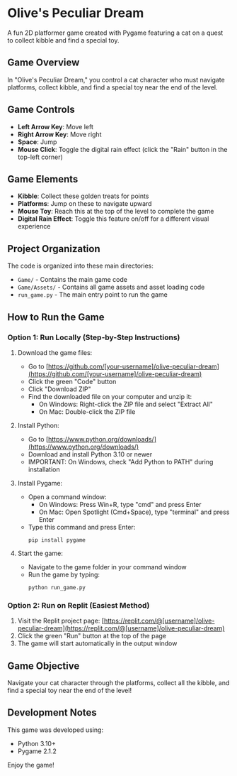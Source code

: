 
# Olive's Peculiar Dream

A fun 2D platformer game created with Pygame featuring a cat on a quest to collect kibble and find a special toy.

## Game Overview

In "Olive's Peculiar Dream," you control a cat character who must navigate platforms, collect kibble, and find a special toy near the end of the level.

## Game Controls

- **Left Arrow Key**: Move left
- **Right Arrow Key**: Move right  
- **Space**: Jump
- **Mouse Click**: Toggle the digital rain effect (click the "Rain" button in the top-left corner)

## Game Elements

- **Kibble**: Collect these golden treats for points
- **Platforms**: Jump on these to navigate upward
- **Mouse Toy**: Reach this at the top of the level to complete the game
- **Digital Rain Effect**: Toggle this feature on/off for a different visual experience

## Project Organization

The code is organized into these main directories:
- `Game/` - Contains the main game code
- `Game/Assets/` - Contains all game assets and asset loading code
- `run_game.py` - The main entry point to run the game

## How to Run the Game

### Option 1: Run Locally (Step-by-Step Instructions)

1. Download the game files:
   - Go to [https://github.com/[your-username]/olive-peculiar-dream](https://github.com/[your-username]/olive-peculiar-dream)
   - Click the green "Code" button
   - Click "Download ZIP"
   - Find the downloaded file on your computer and unzip it:
     - On Windows: Right-click the ZIP file and select "Extract All"
     - On Mac: Double-click the ZIP file

2. Install Python:
   - Go to [https://www.python.org/downloads/](https://www.python.org/downloads/)
   - Download and install Python 3.10 or newer
   - IMPORTANT: On Windows, check "Add Python to PATH" during installation

3. Install Pygame:
   - Open a command window:
     - On Windows: Press Win+R, type "cmd" and press Enter
     - On Mac: Open Spotlight (Cmd+Space), type "terminal" and press Enter
   - Type this command and press Enter:
     ```
     pip install pygame
     ```

4. Start the game:
   - Navigate to the game folder in your command window
   - Run the game by typing:
     ```
     python run_game.py
     ```

### Option 2: Run on Replit (Easiest Method)

1. Visit the Replit project page: [https://replit.com/@[username]/olive-peculiar-dream](https://replit.com/@[username]/olive-peculiar-dream)
2. Click the green "Run" button at the top of the page
3. The game will start automatically in the output window

## Game Objective

Navigate your cat character through the platforms, collect all the kibble, and find a special toy near the end of the level!

## Development Notes

This game was developed using:
- Python 3.10+
- Pygame 2.1.2

Enjoy the game!
